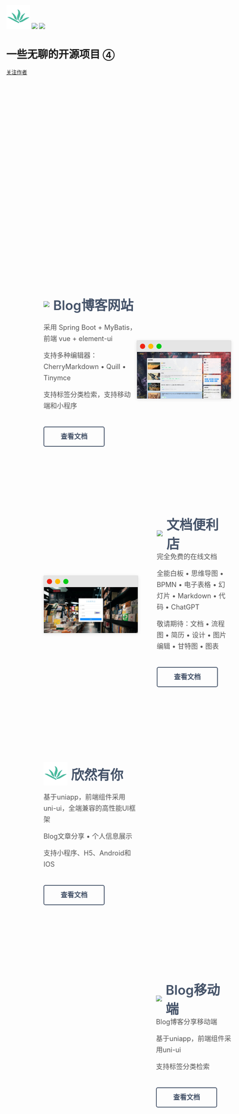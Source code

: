 <!-- _coverpage.md -->

<div style="width: 100%;line-height: 1.5rem;margin: 1em 0;margin-top: 250px;">
    <img src="_media/ruoyi.ico" style="max-width: 100%;"/>
    <img src="_media/faviconStore.ico" style="max-width: 100%;"/>
    <img src="_media/favicon.ico" style="max-width: 100%;"/>
</div>

<!-- ![logo](_media/ruoyi.ico)
![logo](_media/faviconStore.ico)
![logo](_media/favicon.ico) -->

# 一些无聊的开源项目 <small>④</small>

[关注作者](https://310975876.github.io)

<!-- - 开源Blog博客网站
- 文档便利店
- “欣然有你”
- ... -->

<div class="contentContainer" style="width: 100%;margin-top: 480px;">

  <div class="contentItem" style="width: 100%;padding: 100px 100px;">
    <div class="contentItemInner" style="width: 100%;margin: 0 auto;display: flex;align-items: center;">
      <div class="infoContainer" style="width: 50%;">
		<div class="title" style="height: 65px;font-size: 35px;display: flex;align-items: center;font-weight: 600;color: rgb(69, 83, 105);">
          <img src="_media/favicon.ico" style="margin-right: 10px;"/>
		  <span>Blog博客网站</span>
        </div>
        <div class="desc" style="text-align: left;font-size: 18px;line-height: 30px;color: #555;">
		  <p style="margin: 15px 0;">采用 Spring Boot + MyBatis，前端 vue + element-ui</p>
          <p style="margin: 15px 0;">支持多种编辑器：CherryMarkdown • Quill • Tinymce</p>
          <p style="margin: 15px 0;">支持标签分类检索，支持移动端和小程序</p>
        </div>
        <div class="btn" style="color: rgb(69, 83, 105); border: 2px solid rgb(69, 83, 105);width: 160px;height: 50px;border-radius: 5px;font-size: 18px;font-weight: 700;line-height: 50px;padding: 0;text-align: center;margin-top: 40px;">
		  <a href="#/RuoYi-Vue-Blog/" style="text-decoration: none;color: inherit;display: block;width: 100%;height: 100%;">查看文档</a>
        </div>
      </div>
      <div class="browserContainer" style="width: 50%;height: 100%;box-shadow: 0 2px 10px 0 rgba(0,0,0,.1);background-color: #fff;border: 1px solid #ddd;border-radius: 2px;flex-grow: 0;flex-shrink: 0;">
		<div class="header" style="height: 30px;background-color: #e5e5e5;text-align: left;display: flex;align-items: center;">
          <div style="background-color: #ee2313;display: inline-block;width: 14px;height: 14px;border-radius: 50%;margin-left: 8px;"></div>
          <div style="background-color: #ffba00;display: inline-block;width: 14px;height: 14px;border-radius: 50%;margin-left: 8px;"></div>
          <div style="background-color: #00cb14;display: inline-block;width: 14px;height: 14px;border-radius: 50%;margin-left: 8px;"></div>
        </div>
        <div class="body" style="width: 100%;height: 100%;">
          <img src="_media/Blog.jpg" style="width: 100%;height: 100%;object-fit: fill;margin-bottom: -4px;"/>
        </div>
      </div>
    </div>
  </div>

  <div class="contentItem" style="width: 100%;padding: 100px 100px;">
    <div class="contentItemInner" style="width: 100%;margin: 0 auto;display: flex;align-items: center;">
      <div class="browserContainer" style="width: 50%;height: 100%;box-shadow: 0 2px 10px 0 rgba(0,0,0,.1);background-color: #fff;border: 1px solid #ddd;border-radius: 2px;flex-grow: 0;flex-shrink: 0;">
		<div class="header" style="height: 30px;background-color: #e5e5e5;text-align: left;display: flex;align-items: center;">
          <div style="background-color: #ee2313;display: inline-block;width: 14px;height: 14px;border-radius: 50%;margin-left: 8px;"></div>
          <div style="background-color: #ffba00;display: inline-block;width: 14px;height: 14px;border-radius: 50%;margin-left: 8px;"></div>
          <div style="background-color: #00cb14;display: inline-block;width: 14px;height: 14px;border-radius: 50%;margin-left: 8px;"></div>
        </div>
        <div class="body" style="width: 100%;height: 100%;">
          <img src="_media/login.jpg" style="width: 100%;height: 100%;object-fit: fill;margin-bottom: -4px;"/>
        </div>
      </div>
      <div class="infoContainer" style="width: 50%;margin-left: 50px;">
		<div class="title" style="height: 65px;font-size: 35px;display: flex;align-items: center;font-weight: 600;color: rgb(69, 83, 105);">
          <img src="_media/faviconStore.ico" style="margin-right: 10px;"/>
		  <span>文档便利店</span>
        </div>
        <div class="desc" style="text-align: left;font-size: 18px;line-height: 30px;color: #555;">
		  <p style="margin: 15px 0;">完全免费的在线文档</p>
          <p style="margin: 15px 0;">全能白板 • 思维导图 • BPMN • 电子表格 • 幻灯片 • Markdown • 代码 • ChatGPT</p>
          <p style="margin: 15px 0;">敬请期待：文档 • 流程图 • 简历 • 设计 • 图片编辑 • 甘特图 • 图表</p>
        </div>
        <div class="btn" style="color: rgb(69, 83, 105); border: 2px solid rgb(69, 83, 105);width: 160px;height: 50px;border-radius: 5px;font-size: 18px;font-weight: 700;line-height: 50px;padding: 0;text-align: center;margin-top: 40px;">
		  <a href="#/RuoYi-Vue-DocHub/" style="text-decoration: none;color: inherit;display: block;width: 100%;height: 100%;">查看文档</a>
        </div>
      </div>
    </div>
  </div>

  <div class="contentItem" style="width: 100%;padding: 100px 100px;">
    <div class="contentItemInner" style="width: 100%;margin: 0 auto;display: flex;align-items: center;">
      <div class="infoContainer" style="width: 50%;">
		<div class="title" style="height: 65px;font-size: 35px;display: flex;align-items: center;font-weight: 600;color: rgb(69, 83, 105);">
          <img src="_media/ruoyi.ico" style="margin-right: 10px;"/>
		  <span>欣然有你</span>
        </div>
        <div class="desc" style="text-align: left;font-size: 18px;line-height: 30px;color: #555;">
		  <p style="margin: 15px 0;">基于uniapp，前端组件采用uni-ui，全端兼容的高性能UI框架</p>
          <p style="margin: 15px 0;">Blog文章分享 • 个人信息展示</p>
          <p style="margin: 15px 0;">支持小程序、H5、Android和IOS</p>
        </div>
        <div class="btn" style="color: rgb(69, 83, 105); border: 2px solid rgb(69, 83, 105);width: 160px;height: 50px;border-radius: 5px;font-size: 18px;font-weight: 700;line-height: 50px;padding: 0;text-align: center;margin-top: 40px;">
		  <a href="#/photoGraphy-Uniapp/" style="text-decoration: none;color: inherit;display: block;width: 100%;height: 100%;">查看文档</a>
        </div>
      </div>
      <div class="browserContainer" style="width: 50%;height: 100%;display: flex;">
		<div class="phone" style="margin: 0 auto;background-image: url(_media/phone1.jpg);background-repeat: no-repeat;background-size: 100%;height: 100%;padding: 180px 16px;box-sizing: border-box;width: 169px;border-radius: 12px;">
        </div>
		<div class="phone" style="margin: 0 auto;background-image: url(_media/phone2.jpg);background-repeat: no-repeat;background-size: 100%;height: 100%;padding: 180px 16px;box-sizing: border-box;width: 169px;border-radius: 12px;">
        </div>
		<div class="phone" style="margin: 0 auto;background-image: url(_media/phone3.jpg);background-repeat: no-repeat;background-size: 100%;height: 100%;padding: 180px 16px;box-sizing: border-box;width: 169px;border-radius: 12px;">
        </div>
      </div>
    </div>
  </div>

  <div class="contentItem" style="width: 100%;padding: 100px 100px;">
    <div class="contentItemInner" style="width: 100%;margin: 0 auto;display: flex;align-items: center;">
      <div class="browserContainer" style="width: 50%;height: 100%;display: flex;">
		<div class="phone" style="margin: 0 auto;background-image: url(_media/blog-phone.jpg);background-repeat: no-repeat;background-size: 100%;height: 100%;padding: 180px 16px;box-sizing: border-box;width: 201px;border-radius: 12px;">
        </div>
		<div class="phone" style="margin: 0 auto;background-image: url(_media/blog-phone1.jpg);background-repeat: no-repeat;background-size: 100%;height: 100%;padding: 180px 16px;box-sizing: border-box;width: 201px;border-radius: 12px;">
        </div>
      </div>
      <div class="infoContainer" style="width: 50%;margin-left: 50px;">
		<div class="title" style="height: 65px;font-size: 35px;display: flex;align-items: center;font-weight: 600;color: rgb(69, 83, 105);">
          <img src="_media/favicon.ico" style="margin-right: 10px;"/>
		  <span>Blog移动端</span>
        </div>
        <div class="desc" style="text-align: left;font-size: 18px;line-height: 30px;color: #555;">
		  <p style="margin: 15px 0;">Blog博客分享移动端</p>
          <p style="margin: 15px 0;">基于uniapp，前端组件采用uni-ui</p>
          <p style="margin: 15px 0;">支持标签分类检索</p>
        </div>
        <div class="btn" style="color: rgb(69, 83, 105); border: 2px solid rgb(69, 83, 105);width: 160px;height: 50px;border-radius: 5px;font-size: 18px;font-weight: 700;line-height: 50px;padding: 0;text-align: center;margin-top: 40px;">
		  <a href="#/RuoYi-Vue-Blog-Uniapp/" style="text-decoration: none;color: inherit;display: block;width: 100%;height: 100%;">查看文档</a>
        </div>
      </div>
    </div>
  </div>

</div>

<!-- [Gitee](https://gitee.com/Ning310975876)
[start](README) -->

<!-- 背景图片 -->

<!-- ![](_media/bg.png) -->

<!-- 背景色 -->

<!-- ![color](#f0f0f0) -->